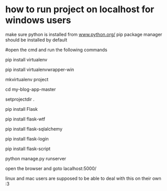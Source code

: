 # how to run project on localhost for windows users
make sure python is installed from www.python.org/ pip package manager should be installed by default

#open the cmd and run the following commands

pip install virtualenv

pip install virtualenvwrapper-win

mkvirtualenv project

cd my-blog-app-master

setprojectdir .

pip install Flask

pip install flask-wtf

pip install flask-sqlalchemy

pip install flask-login

pip install flask-script

python manage.py runserver

open the browser and goto lacalhost:5000/

linux and mac users are supposed to be able to deal with this on their own :3 
